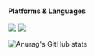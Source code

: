 #### Platforms & Languages
<img src="https://img.shields.io/badge/Android-073042?style=for-the-badge&logo=android&logoColor=3ddb85"/> 
<img src="https://img.shields.io/badge/JAVA-073042?style=for-the-badge&logo=java&logoColor=007396"/> 

![Anurag's GitHub stats](https://github-readme-stats.vercel.app/api?username=GuTaeHo&show_icons=true&theme=algolia)

